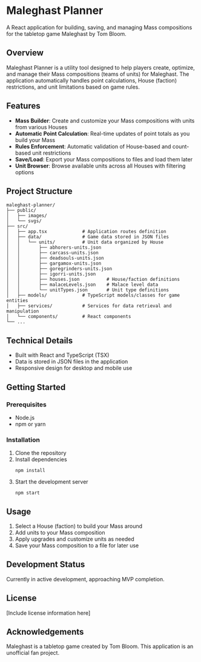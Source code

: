 # Maleghast Planner

A React application for building, saving, and managing Mass compositions for the tabletop game Maleghast by Tom Bloom.

## Overview

Maleghast Planner is a utility tool designed to help players create, optimize, and manage their Mass compositions (teams of units) for Maleghast. The application automatically handles point calculations, House (faction) restrictions, and unit limitations based on game rules.

## Features

- **Mass Builder**: Create and customize your Mass compositions with units from various Houses
- **Automatic Point Calculation**: Real-time updates of point totals as you build your Mass
- **Rules Enforcement**: Automatic validation of House-based and count-based unit restrictions
- **Save/Load**: Export your Mass compositions to files and load them later
- **Unit Browser**: Browse available units across all Houses with filtering options

## Project Structure

```
maleghast-planner/
├── public/
│   ├── images/
│   └── svgs/
├── src/
│   ├── app.tsx             # Application routes definition
│   ├── data/               # Game data stored in JSON files
│   │   └── units/          # Unit data organized by House
│   │       ├── abhorers-units.json
│   │       ├── carcass-units.json
│   │       ├── deadsouls-units.json
│   │       ├── gargamox-units.json
│   │       ├── goregrinders-units.json
│   │       ├── igorri-units.json
│   │       ├── houses.json          # House/faction definitions
│   │       ├── malaceLevels.json    # Malace level data
│   │       └── unitTypes.json       # Unit type definitions
│   ├── models/             # TypeScript models/classes for game entities
│   ├── services/           # Services for data retrieval and manipulation
│   └── components/         # React components
└── ...
```

## Technical Details

- Built with React and TypeScript (TSX)
- Data is stored in JSON files in the application
- Responsive design for desktop and mobile use

## Getting Started

### Prerequisites

- Node.js
- npm or yarn

### Installation

1. Clone the repository
2. Install dependencies
   ```
   npm install
   ```
3. Start the development server
   ```
   npm start
   ```

## Usage

1. Select a House (faction) to build your Mass around
2. Add units to your Mass composition
3. Apply upgrades and customize units as needed
4. Save your Mass composition to a file for later use

## Development Status

Currently in active development, approaching MVP completion.

## License

[Include license information here]

## Acknowledgements

Maleghast is a tabletop game created by Tom Bloom. This application is an unofficial fan project.
